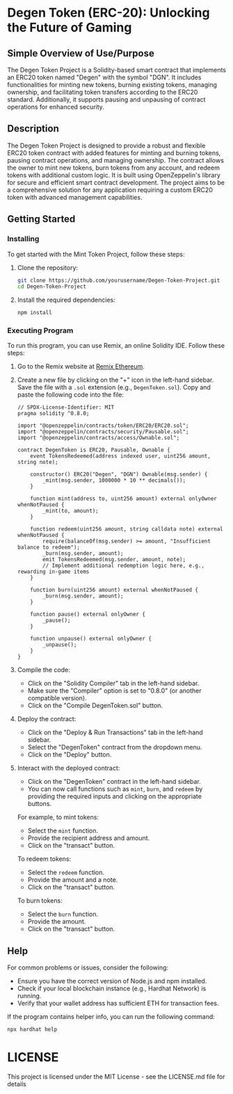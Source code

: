 # Degen Token (ERC-20): Unlocking the Future of Gaming

## Simple Overview of Use/Purpose
The Degen Token Project is a Solidity-based smart contract that implements an ERC20 token named "Degen" with the symbol "DGN". It includes functionalities for minting 
new tokens, burning existing tokens, managing ownership, and facilitating token transfers according to the ERC20 standard. Additionally, it supports pausing and unpausing 
of contract operations for enhanced security.

## Description
The Degen Token Project is designed to provide a robust and flexible ERC20 token contract with added features for minting and burning tokens, pausing contract 
operations, and managing ownership. The contract allows the owner to mint new tokens, burn tokens from any account, and redeem tokens with additional custom logic. 
It is built using OpenZeppelin's library for secure and efficient smart contract development. The project aims to be a comprehensive solution for any application 
requiring a custom ERC20 token with advanced management capabilities.

## Getting Started

### Installing
To get started with the Mint Token Project, follow these steps:

1. Clone the repository:
    ```bash
    git clone https://github.com/yourusername/Degen-Token-Project.git
    cd Degen-Token-Project
    ```

2. Install the required dependencies:
    ```bash
    npm install
    ```

### Executing Program
To run this program, you can use Remix, an online Solidity IDE. Follow these steps:

1. Go to the Remix website at [Remix Ethereum](https://remix.ethereum.org/).

2. Create a new file by clicking on the "+" icon in the left-hand sidebar. Save the file with a `.sol` extension (e.g., `DegenToken.sol`). Copy and paste the
   following code into the file:

    ```solidity
    // SPDX-License-Identifier: MIT
    pragma solidity ^0.8.0;

    import "@openzeppelin/contracts/token/ERC20/ERC20.sol";
    import "@openzeppelin/contracts/security/Pausable.sol";
    import "@openzeppelin/contracts/access/Ownable.sol";

    contract DegenToken is ERC20, Pausable, Ownable {
        event TokensRedeemed(address indexed user, uint256 amount, string note);

        constructor() ERC20("Degen", "DGN") Ownable(msg.sender) {
            _mint(msg.sender, 1000000 * 10 ** decimals());
        }

        function mint(address to, uint256 amount) external onlyOwner whenNotPaused {
            _mint(to, amount);
        }

        function redeem(uint256 amount, string calldata note) external whenNotPaused {
            require(balanceOf(msg.sender) >= amount, "Insufficient balance to redeem");
            _burn(msg.sender, amount);
            emit TokensRedeemed(msg.sender, amount, note);
            // Implement additional redemption logic here, e.g., rewarding in-game items
        }

        function burn(uint256 amount) external whenNotPaused {
            _burn(msg.sender, amount);
        }

        function pause() external onlyOwner {
            _pause();
        }

        function unpause() external onlyOwner {
            _unpause();
        }
    }
    ```

4. Compile the code:
    - Click on the "Solidity Compiler" tab in the left-hand sidebar.
    - Make sure the "Compiler" option is set to "0.8.0" (or another compatible version).
    - Click on the "Compile DegenToken.sol" button.

5. Deploy the contract:
    - Click on the "Deploy & Run Transactions" tab in the left-hand sidebar.
    - Select the "DegenToken" contract from the dropdown menu.
    - Click on the "Deploy" button.

6. Interact with the deployed contract:
    - Click on the "DegenToken" contract in the left-hand sidebar.
    - You can now call functions such as `mint`, `burn`, and `redeem` by providing the required inputs and clicking on the appropriate buttons.

    For example, to mint tokens:
    - Select the `mint` function.
    - Provide the recipient address and amount.
    - Click on the "transact" button.

    To redeem tokens:
    - Select the `redeem` function.
    - Provide the amount and a note.
    - Click on the "transact" button.

    To burn tokens:
    - Select the `burn` function.
    - Provide the amount.
    - Click on the "transact" button.


## Help
For common problems or issues, consider the following:

- Ensure you have the correct version of Node.js and npm installed.
- Check if your local blockchain instance (e.g., Hardhat Network) is running.
- Verify that your wallet address has sufficient ETH for transaction fees.

If the program contains helper info, you can run the following command:
```bash
npx hardhat help
```
# LICENSE
This project is licensed under the MIT License - see the LICENSE.md file for details
